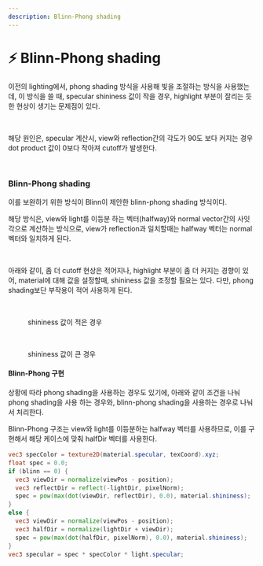 ```yaml
---
description: Blinn-Phong shading
---
```


# ⚡ Blinn-Phong shading

이전의 lighting에서, phong shading 방식을 사용해 빛을 조절하는 방식을 사용했는데, 이 방식을 쓸 때, specular shininess 값이 작을 경우, highlight 부분이 잘리는 듯한 현상이 생기는 문제점이 있다.

<figure><img src="../.gitbook/assets/스크린샷 2023-09-20 11.04.39.png" alt="" width="375"><figcaption></figcaption></figure>

해당 원인은, specular 계산시, view와 reflection간의 각도가 90도 보다 커지는 경우 dot product 값이 0보다 작아져 cutoff가 발생한다.

<figure><img src="../.gitbook/assets/스크린샷 2023-09-20 11.07.58.png" alt="" width="563"><figcaption></figcaption></figure>

### Blinn-Phong shading

이를 보완하기 위한 방식이 Blinn이 제안한 blinn-phong shading 방식이다.

해당 방식은, view와 light를 이등분 하는 벡터(halfway)와 normal vector간의 사잇각으로 계산하는 방식으로, view가 reflection과 일치할때는 halfway 벡터는 normal 벡터와 일치하게 된다.

<figure><img src="../.gitbook/assets/스크린샷 2023-09-20 12.02.38.png" alt="" width="375"><figcaption></figcaption></figure>

아래와 같이, 좀 더 cutoff 현상은 적어지나, highlight 부분이 좀 더 커지는 경향이 있어, material에 대해 값을 설정할때, shininess 값을 조정할 필요는 있다. 다만, phong shading보단 부작용이 적어 사용하게 된다.

<figure><img src="../.gitbook/assets/스크린샷 2023-09-20 12.04.18.png" alt="" width="563"><figcaption><p>shininess 값이 적은 경우</p></figcaption></figure>

<figure><img src="../.gitbook/assets/스크린샷 2023-09-20 12.06.54.png" alt="" width="563"><figcaption><p>shininess 값이 큰 경우</p></figcaption></figure>

#### Blinn-Phong 구현

상황에 따라 phong shading을 사용하는 경우도 있기에, 아래와 같이 조건을 나눠 phong shading을 사용 하는 경우와, blinn-phong shading을 사용하는 경우로 나눠서 처리한다.

Blinn-Phong 구조는 view와 light를 이등분하는 halfway 벡터를 사용하므로, 이를 구현해서 해당 케이스에 맞춰 halfDir 벡터를 사용한다.

```glsl
vec3 specColor = texture2D(material.specular, texCoord).xyz;
float spec = 0.0;
if (blinn == 0) {
  vec3 viewDir = normalize(viewPos - position);
  vec3 reflectDir = reflect(-lightDir, pixelNorm);
  spec = pow(max(dot(viewDir, reflectDir), 0.0), material.shininess);
}
else {
  vec3 viewDir = normalize(viewPos - position);
  vec3 halfDir = normalize(lightDir + viewDir);
  spec = pow(max(dot(halfDir, pixelNorm), 0.0), material.shininess);
}
vec3 specular = spec * specColor * light.specular;
```







